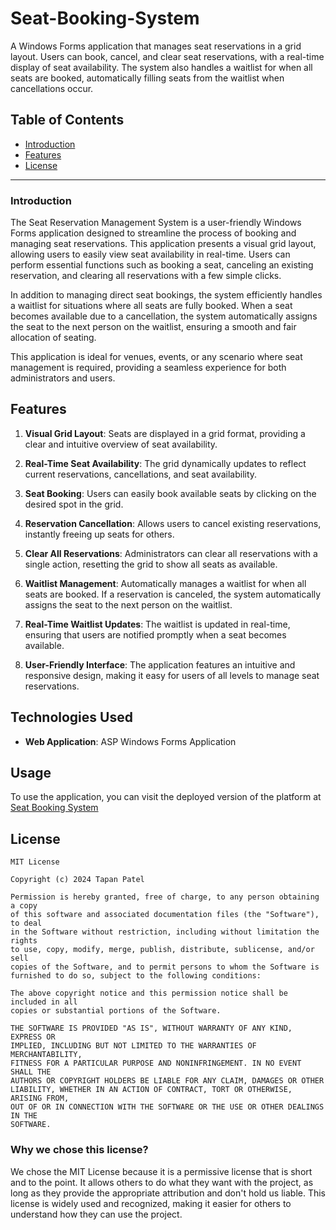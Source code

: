 # Seat-Booking-System

 A Windows Forms application that manages seat reservations in a grid layout. Users can book, cancel, and clear seat reservations, with a real-time display of seat availability. The system also handles a waitlist for when all seats are booked, automatically filling seats from the waitlist when cancellations occur.

## Table of Contents

- [Introduction](#introduction)
- [Features](#features)
- [License](#license)


---

### Introduction

The Seat Reservation Management System is a user-friendly Windows Forms application designed to streamline the process of booking and managing seat reservations. This application presents a visual grid layout, allowing users to easily view seat availability in real-time. Users can perform essential functions such as booking a seat, canceling an existing reservation, and clearing all reservations with a few simple clicks.

In addition to managing direct seat bookings, the system efficiently handles a waitlist for situations where all seats are fully booked. When a seat becomes available due to a cancellation, the system automatically assigns the seat to the next person on the waitlist, ensuring a smooth and fair allocation of seating.

This application is ideal for venues, events, or any scenario where seat management is required, providing a seamless experience for both administrators and users.


## Features 

1. **Visual Grid Layout**: Seats are displayed in a grid format, providing a clear and intuitive overview of seat availability.

2. **Real-Time Seat Availability**: The grid dynamically updates to reflect current reservations, cancellations, and seat availability.

3. **Seat Booking**: Users can easily book available seats by clicking on the desired spot in the grid.

4. **Reservation Cancellation**: Allows users to cancel existing reservations, instantly freeing up seats for others.

5. **Clear All Reservations**: Administrators can clear all reservations with a single action, resetting the grid to show all seats as available.

6. **Waitlist Management**: Automatically manages a waitlist for when all seats are booked. If a reservation is canceled, the system automatically assigns the seat to the next person on the waitlist.

7. **Real-Time Waitlist Updates**: The waitlist is updated in real-time, ensuring that users are notified promptly when a seat becomes available.

8. **User-Friendly Interface**: The application features an intuitive and responsive design, making it easy for users of all levels to manage seat reservations.


## Technologies Used

- **Web Application**: ASP Windows Forms Application


## Usage

To use the application, you can visit the deployed version of the platform at [Seat Booking System](https://github.com/Tapan08/Seat-Booking-System)



## License

```plaintext
MIT License

Copyright (c) 2024 Tapan Patel

Permission is hereby granted, free of charge, to any person obtaining a copy
of this software and associated documentation files (the "Software"), to deal
in the Software without restriction, including without limitation the rights
to use, copy, modify, merge, publish, distribute, sublicense, and/or sell
copies of the Software, and to permit persons to whom the Software is
furnished to do so, subject to the following conditions:

The above copyright notice and this permission notice shall be included in all
copies or substantial portions of the Software.

THE SOFTWARE IS PROVIDED "AS IS", WITHOUT WARRANTY OF ANY KIND, EXPRESS OR
IMPLIED, INCLUDING BUT NOT LIMITED TO THE WARRANTIES OF MERCHANTABILITY,
FITNESS FOR A PARTICULAR PURPOSE AND NONINFRINGEMENT. IN NO EVENT SHALL THE
AUTHORS OR COPYRIGHT HOLDERS BE LIABLE FOR ANY CLAIM, DAMAGES OR OTHER
LIABILITY, WHETHER IN AN ACTION OF CONTRACT, TORT OR OTHERWISE, ARISING FROM,
OUT OF OR IN CONNECTION WITH THE SOFTWARE OR THE USE OR OTHER DEALINGS IN THE
SOFTWARE.
```
### Why we chose this license?

We chose the MIT License because it is a permissive license that is short and to the point. It allows others to do what they want with the project, as long as they provide the appropriate attribution and don't hold us liable. This license is widely used and recognized, making it easier for others to understand how they can use the project.
